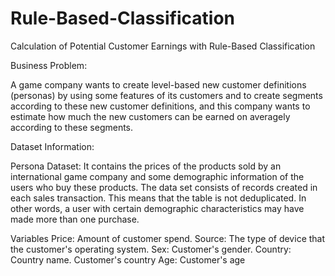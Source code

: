 # Rule-Based-Classification
Calculation of Potential Customer Earnings with Rule-Based Classification

Business Problem:

A game company wants to create level-based new customer definitions (personas) by using some features of its customers and to create segments according to these new customer definitions, and this company wants to estimate how much the new customers can be earned on averagely according to these segments.

Dataset Information:

Persona Dataset: It contains the prices of the products sold by an international game company and some demographic information of the users who buy these products. The data set consists of records created in each sales transaction. This means that the table is not deduplicated. In other words, a user with certain demographic characteristics may have made more than one purchase.

Variables
Price: Amount of customer spend.
Source: The type of device that the customer's operating system.
Sex: Customer's gender.
Country: Country name. Customer's country
Age: Customer's age
